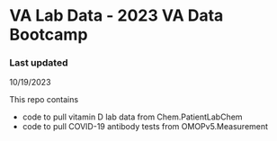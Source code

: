 # VA Lab Data - 2023 VA Data Bootcamp
### Last updated
10/19/2023

This repo contains 
* code to pull vitamin D lab data from Chem.PatientLabChem
* code to pull COVID-19 antibody tests from OMOPv5.Measurement
